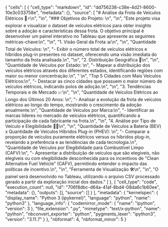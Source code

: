 {
 "cells": [
  {
   "cell_type": "markdown",
   "id": "dd756238-c38e-4d21-8600-10e3c033758e",
   "metadata": {},
   "source": [
    "# Análise da Frota de Veículos Elétricos 🚗⚡\n",
    "\n",
    "### Objetivos do Projeto: \n",
    "\n",
    "Este projeto visa explorar e visualizar o dataset de veículos elétricos para obter insights sobre a adoção e características dessa frota. O objetivo principal é desenvolver um painel interativo no Tableau que apresente as seguintes métricas-chave:\n",
    "\n",
    "1. Visão Geral da Frota 📊\n",
    "\n",
    "Quantidade Total de Veículos: \n",
    "- Exibir o número total de veículos elétricos e híbridos plug-in presentes no dataset, oferecendo uma visão imediata do tamanho da frota analisada.\n",
    "\n",
    "2. Distribuição Geográfica 📍\n",
    "\n",
    "Quantidade de Veículos por Estado: \n",
    "- Mapear a distribuição dos veículos elétricos através dos diferentes estados, identificando regiões com maior ou menor concentração.\n",
    "  \n",
    "Top 5 Cidades com Mais Veículos Elétricos:\n",
    "- Destacar as cinco cidades que possuem o maior número de veículos elétricos, indicando polos de adoção.\n",
    "\n",
    "3. Tendências Temporais e de Mercado 📈\n",
    "\n",
    "Quantidade de Veículos Elétricos ao Longo dos Últimos 20 Anos: \n",
    "- Analisar a evolução da frota de veículos elétricos ao longo do tempo, mostrando o crescimento da adoção anualmente.\n",
    "Quantidade de Veículos por Marca:\n",
    "- Identificar as marcas líderes no mercado de veículos elétricos, quantificando a participação de cada fabricante na frota.\n",
    "\n",
    "4. Análise por Tipo de Veículo e Elegibilidade 🔋🌿\n",
    "\n",
    "Quantidade de Veículos a Bateria (BEV) x Quantidade de Veículos Híbridos Plug-in (PHEV): \n",
    "- Comparar a proporção de veículos puramente elétricos versus os híbridos plug-in, revelando a preferência e as tendências de cada tecnologia.\n",
    "Quantidade de Veículos por Elegibilidade para Combustível Limpo (CAFV):\n",
    "- Apresentar a distribuição de veículos que são elegíveis, não elegíveis ou com elegibilidade desconhecida para os incentivos de \"Clean Alternative Fuel Vehicle\" (CAFV), permitindo entender o impacto das políticas de incentivo.\n",
    "\n",
    "Ferramenta de Visualização 🛠️\n",
    "\n",
    "O painel será desenvolvido no Tableau, utilizando o arquivo CSV processado gerado a partir da exploração inicial dos dados."
   ]
  },
  {
   "cell_type": "code",
   "execution_count": null,
   "id": "706f8dbc-d64a-41af-8bd4-08da6c1b60ee",
   "metadata": {},
   "outputs": [],
   "source": []
  }
 ],
 "metadata": {
  "kernelspec": {
   "display_name": "Python 3 (ipykernel)",
   "language": "python",
   "name": "python3"
  },
  "language_info": {
   "codemirror_mode": {
    "name": "ipython",
    "version": 3
   },
   "file_extension": ".py",
   "mimetype": "text/x-python",
   "name": "python",
   "nbconvert_exporter": "python",
   "pygments_lexer": "ipython3",
   "version": "3.11.7"
  }
 },
 "nbformat": 4,
 "nbformat_minor": 5
}
